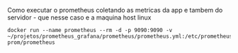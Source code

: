 Como executar o prometheus coletando as metricas da app e tambem do servidor - que nesse caso e a maquina host linux

``` 
docker run --name prometheus --rm -d -p 9090:9090 -v ~/projetos/prometheus_grafana/prometheus/prometheus.yml:/etc/prometheus/prometheus.yml prom/prometheus
```
